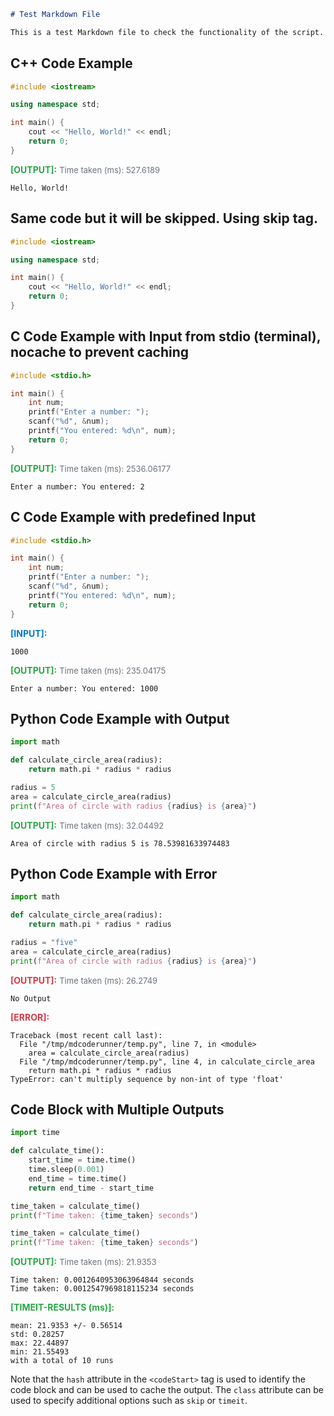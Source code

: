 

```markdown
# Test Markdown File

This is a test Markdown file to check the functionality of the script.
```

## C++ Code Example

<codeStart class="" hash="6cc9e5a3127ee757562a99f78fabfbdd54f9423a2ac7159f044600f15432acf4"/>

```cpp
#include <iostream>

using namespace std;

int main() {
    cout << "Hello, World!" << endl;   
    return 0;
}
```            

<span style="color:  #28A745; font-weight: bold;">[OUTPUT]:</span> <span style="font-size: small; color: #6A737D;">Time taken (ms): 527.6189
</span>
```output                    
Hello, World!

```

                           
<codeEnd/>

## Same code but it will be skipped. Using skip tag.

<codeStart class="skip"/>

```cpp
#include <iostream>

using namespace std;

int main() {
    cout << "Hello, World!" << endl;   
    return 0;
}
```

<codeEnd/>

## C Code Example with Input from stdio (terminal), nocache to prevent caching

<codeStart class="nocache" hash="79b1fea382db681b71643418ac85b86cf5cc03bd00fdd698cb48b0c9bda0a0de"/>

```c
#include <stdio.h>

int main() {
    int num;
    printf("Enter a number: ");
    scanf("%d", &num);
    printf("You entered: %d\n", num);
    return 0;
}
```            

<span style="color:  #28A745; font-weight: bold;">[OUTPUT]:</span> <span style="font-size: small; color: #6A737D;">Time taken (ms): 2536.06177
</span>
```output                    
Enter a number: You entered: 2

```

                           
<codeEnd/>

## C Code Example with predefined Input

<codeStart class="nocache" hash="cd90e5223462808ef8982ced6bf1f3cb466c7863a21e947e040ba7eceabfdf0f"/>

```c
#include <stdio.h>

int main() {
    int num;
    printf("Enter a number: ");
    scanf("%d", &num);
    printf("You entered: %d\n", num);
    return 0;
}
```            

<span style="color: #007ACC; font-weight: bold;">[INPUT]:</span>
```input                   
1000
```

<span style="color:  #28A745; font-weight: bold;">[OUTPUT]:</span> <span style="font-size: small; color: #6A737D;">Time taken (ms): 235.04175
</span>
```output                    
Enter a number: You entered: 1000

```

                           
<codeEnd/>

## Python Code Example with Output

<codeStart class="" hash="3db728f8540ab3d082591b30b82a434a5499658822c56496dd0684af69033d1d"/>

```py
import math

def calculate_circle_area(radius):
    return math.pi * radius * radius

radius = 5
area = calculate_circle_area(radius)
print(f"Area of circle with radius {radius} is {area}")
```            

<span style="color:  #28A745; font-weight: bold;">[OUTPUT]:</span> <span style="font-size: small; color: #6A737D;">Time taken (ms): 32.04492
</span>
```output                    
Area of circle with radius 5 is 78.53981633974483

```

                           
<codeEnd/>

## Python Code Example with Error

<codeStart class="" hash="de5c7e5bc4a71fdc7225f43f9c1801cb627ced59d4ab5101130cb7b0e42409f4"/>

```py
import math

def calculate_circle_area(radius):
    return math.pi * radius * radius

radius = "five"
area = calculate_circle_area(radius)
print(f"Area of circle with radius {radius} is {area}")
```            

<span style="color: #D73A49; font-weight: bold;">[OUTPUT]:</span> <span style="font-size: small; color: #6A737D;">Time taken (ms): 26.2749
</span>
```output                    
No Output
```

<span style="color: #D73A49; font-weight: bold;">[ERROR]:</span>
</span>
```error                    
Traceback (most recent call last):
  File "/tmp/mdcoderunner/temp.py", line 7, in <module>
    area = calculate_circle_area(radius)
  File "/tmp/mdcoderunner/temp.py", line 4, in calculate_circle_area
    return math.pi * radius * radius
TypeError: can't multiply sequence by non-int of type 'float'

```

                           
<codeEnd/>

## Code Block with Multiple Outputs

<codeStart class="nocache timeit" hash="8965f08a226d88ca9815756d0ff302e6e267c449fa13d28c6938e57decbe83d3"/>

```py
import time

def calculate_time():
    start_time = time.time()
    time.sleep(0.001)
    end_time = time.time()
    return end_time - start_time

time_taken = calculate_time()
print(f"Time taken: {time_taken} seconds")

time_taken = calculate_time()
print(f"Time taken: {time_taken} seconds")
```            

<span style="color:  #28A745; font-weight: bold;">[OUTPUT]:</span> <span style="font-size: small; color: #6A737D;">Time taken (ms): 21.9353
</span>
```output                    
Time taken: 0.0012640953063964844 seconds
Time taken: 0.0012547969818115234 seconds

```

<span style="color:  #28A745; font-weight: bold;">[TIMEIT-RESULTS (ms)]:</span>
```timeit
mean: 21.9353 +/- 0.56514
std: 0.28257
max: 22.44897
min: 21.55493
with a total of 10 runs
```

                           
<codeEnd/>

Note that the `hash` attribute in the `<codeStart>` tag is used to identify the code block and can be used to cache the output. The `class` attribute can be used to specify additional options such as `skip` or `timeit`.